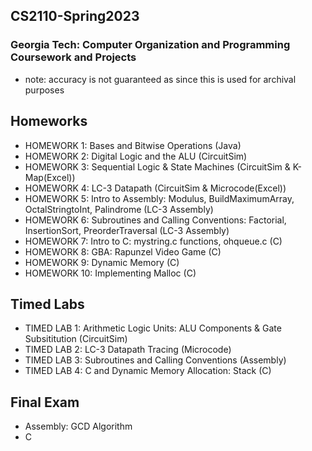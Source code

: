 ## CS2110-Spring2023
### Georgia Tech: Computer Organization and Programming Coursework and Projects
- note: accuracy is not guaranteed as since this is used for archival purposes
  
## Homeworks
- HOMEWORK 1: Bases and Bitwise Operations (Java)
- HOMEWORK 2: Digital Logic and the ALU (CircuitSim)
- HOMEWORK 3: Sequential Logic & State Machines (CircuitSim & K-Map(Excel))
- HOMEWORK 4: LC-3 Datapath (CircuitSim & Microcode(Excel))
- HOMEWORK 5: Intro to Assembly: Modulus, BuildMaximumArray, OctalStringtoInt, Palindrome (LC-3 Assembly)
- HOMEWORK 6: Subroutines and Calling Conventions: Factorial, InsertionSort, PreorderTraversal (LC-3 Assembly)
- HOMEWORK 7: Intro to C: mystring.c functions, ohqueue.c (C)
- HOMEWORK 8: GBA: Rapunzel Video Game (C)
- HOMEWORK 9: Dynamic Memory (C)
- HOMEWORK 10: Implementing Malloc (C)

## Timed Labs
- TIMED LAB 1: Arithmetic Logic Units: ALU Components & Gate Subsititution (CircuitSim)
- TIMED LAB 2: LC-3 Datapath Tracing (Microcode)
- TIMED LAB 3: Subroutines and Calling Conventions (Assembly)
- TIMED LAB 4: C and Dynamic Memory Allocation: Stack (C)
  
## Final Exam
- Assembly: GCD Algorithm
- C
